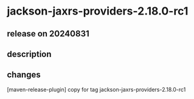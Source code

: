 # jackson-jaxrs-providers-2.18.0-rc1

## release on 20240831
## description
## changes
[maven-release-plugin] copy for tag jackson-jaxrs-providers-2.18.0-rc1

